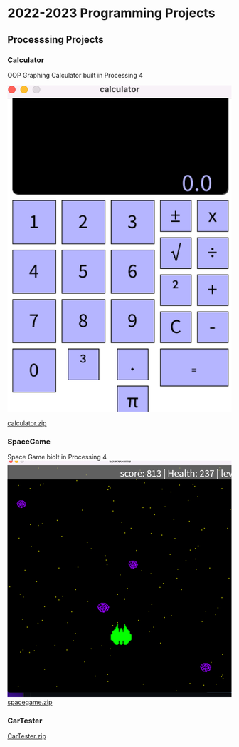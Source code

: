 # 2022-2023 Programming Projects

## Processsing Projects

### Calculator
OOP Graphing Calculator built in Processing 4 

![Running Calculator](https://github.com/SophieSchwankl/programmingportfolio/blob/main/images/Screen%20Shot%202023-02-24%20at%209.59.24%20AM.png?raw=true)

[calculator.zip](https://github.com/SophieSchwankl/programmingportfolio/files/10758116/calculator.zip)


### SpaceGame

Space Game biolt in Processing 4
![Running spaceGame](https://github.com/SophieSchwankl/programmingportfolio/blob/main/images/spacegame.png?raw=true)
[spacegame.zip](https://github.com/SophieSchwankl/programmingportfolio/files/10827402/spacegame.zip)


### CarTester

[CarTester.zip](https://github.com/SophieSchwankl/programmingportfolio/files/10758187/CarTester.zip)

